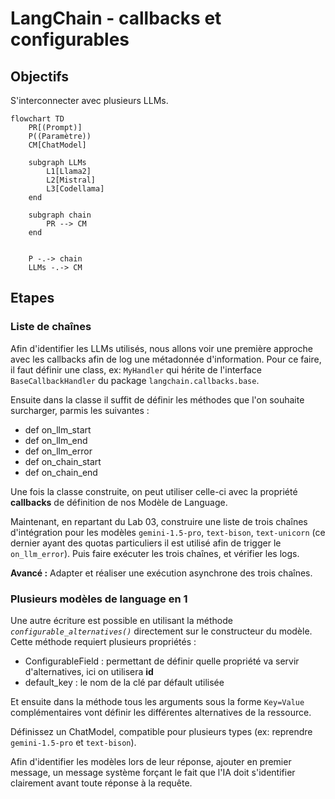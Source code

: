 # LangChain - callbacks et configurables

## Objectifs

S'interconnecter avec plusieurs LLMs.

```mermaid
flowchart TD
    PR[(Prompt)]
    P((Paramètre))
    CM[ChatModel]
    
    subgraph LLMs
        L1[Llama2]
        L2[Mistral]
        L3[Codellama]
    end

    subgraph chain
        PR --> CM
    end


    P -.-> chain
    LLMs -.-> CM
```

## Etapes

### Liste de chaînes

Afin d'identifier les LLMs utilisés, nous allons voir une première approche avec les callbacks afin de log une métadonnée d'information.
Pour ce faire, il faut définir une class, ex: `MyHandler` qui hérite de l'interface `BaseCallbackHandler` du package `langchain.callbacks.base`.

Ensuite dans la classe il suffit de définir les méthodes que l'on souhaite surcharger, parmis les suivantes :

* def on_llm_start
* def on_llm_end
* def on_llm_error
* def on_chain_start
* def on_chain_end

Une fois la classe construite, on peut utiliser celle-ci avec la propriété **callbacks** de définition de nos Modèle de Language.

Maintenant, en repartant du Lab 03, construire une liste de trois chaînes d'intégration pour les modèles `gemini-1.5-pro`, `text-bison`, `text-unicorn` (ce dernier ayant des quotas particuliers il est utilisé afin de trigger le `on_llm_error`).
Puis faire exécuter les trois chaînes, et vérifier les logs.

**Avancé :** Adapter et réaliser une exécution asynchrone des trois chaînes.

### Plusieurs modèles de language en 1

Une autre écriture est possible en utilisant la méthode *`configurable_alternatives()`* directement sur le constructeur du modèle.
Cette méthode requiert plusieurs propriétés :

* ConfigurableField : permettant de définir quelle propriété va servir d'alternatives, ici on utilisera **id**
* default_key : le nom de la clé par défault utilisée

Et ensuite dans la méthode tous les arguments sous la forme ```Key=Value``` complémentaires vont définir les différentes alternatives de la ressource.

Définissez un ChatModel, compatible pour plusieurs types (ex: reprendre `gemini-1.5-pro` et `text-bison`).

Afin d'identifier les modèles lors de leur réponse, ajouter en premier message, un message système forçant le fait que l'IA doit s'identifier clairement avant toute réponse à la requête.
